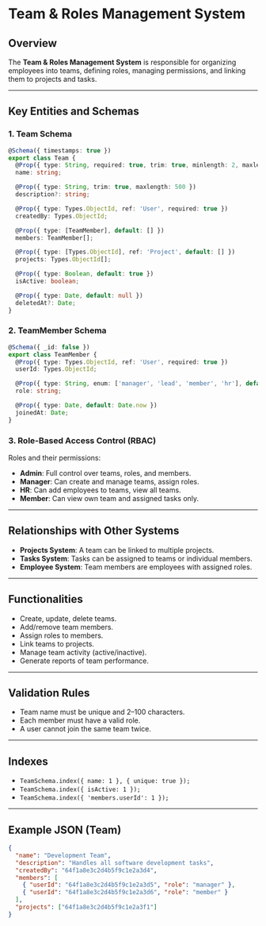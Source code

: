 
# Team & Roles Management System

## Overview
The **Team & Roles Management System** is responsible for organizing employees into teams, defining roles, managing permissions, and linking them to projects and tasks.

---

## Key Entities and Schemas

### 1. Team Schema
```typescript
@Schema({ timestamps: true })
export class Team {
  @Prop({ type: String, required: true, trim: true, minlength: 2, maxlength: 100 })
  name: string;

  @Prop({ type: String, trim: true, maxlength: 500 })
  description?: string;

  @Prop({ type: Types.ObjectId, ref: 'User', required: true })
  createdBy: Types.ObjectId;

  @Prop({ type: [TeamMember], default: [] })
  members: TeamMember[];

  @Prop({ type: [Types.ObjectId], ref: 'Project', default: [] })
  projects: Types.ObjectId[];

  @Prop({ type: Boolean, default: true })
  isActive: boolean;

  @Prop({ type: Date, default: null })
  deletedAt?: Date;
}
```

### 2. TeamMember Schema
```typescript
@Schema({ _id: false })
export class TeamMember {
  @Prop({ type: Types.ObjectId, ref: 'User', required: true })
  userId: Types.ObjectId;

  @Prop({ type: String, enum: ['manager', 'lead', 'member', 'hr'], default: 'member' })
  role: string;

  @Prop({ type: Date, default: Date.now })
  joinedAt: Date;
}
```

### 3. Role-Based Access Control (RBAC)
Roles and their permissions:
- **Admin**: Full control over teams, roles, and members.
- **Manager**: Can create and manage teams, assign roles.
- **HR**: Can add employees to teams, view all teams.
- **Member**: Can view own team and assigned tasks only.

---

## Relationships with Other Systems
- **Projects System**: A team can be linked to multiple projects.
- **Tasks System**: Tasks can be assigned to teams or individual members.
- **Employee System**: Team members are employees with assigned roles.

---

## Functionalities
- Create, update, delete teams.
- Add/remove team members.
- Assign roles to members.
- Link teams to projects.
- Manage team activity (active/inactive).
- Generate reports of team performance.

---

## Validation Rules
- Team name must be unique and 2–100 characters.
- Each member must have a valid role.
- A user cannot join the same team twice.

---

## Indexes
- `TeamSchema.index({ name: 1 }, { unique: true });`
- `TeamSchema.index({ isActive: 1 });`
- `TeamSchema.index({ 'members.userId': 1 });`

---

## Example JSON (Team)
```json
{
  "name": "Development Team",
  "description": "Handles all software development tasks",
  "createdBy": "64f1a8e3c2d4b5f9c1e2a3d4",
  "members": [
    { "userId": "64f1a8e3c2d4b5f9c1e2a3d5", "role": "manager" },
    { "userId": "64f1a8e3c2d4b5f9c1e2a3d6", "role": "member" }
  ],
  "projects": ["64f1a8e3c2d4b5f9c1e2a3f1"]
}
```
